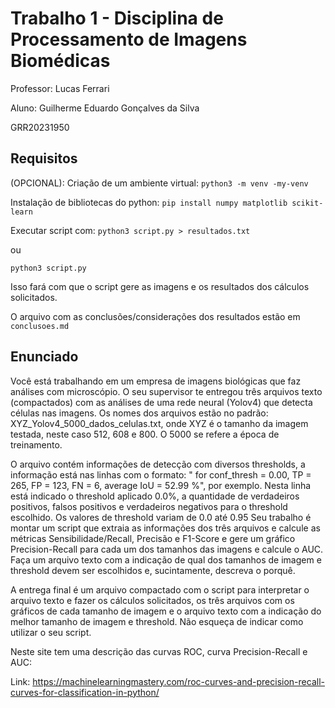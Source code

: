 
# Trabalho 1 - Disciplina de Processamento de Imagens Biomédicas

Professor: Lucas Ferrari

Aluno: Guilherme Eduardo Gonçalves da Silva

GRR20231950

## Requisitos

(OPCIONAL): Criação de um ambiente virtual:
```python3 -m venv -my-venv```

Instalação de bibliotecas do python:
```pip install numpy matplotlib scikit-learn```

Executar script com:
```python3 script.py > resultados.txt``` 

ou 

```python3 script.py```

Isso fará com que o script gere as imagens e os resultados dos cálculos solicitados.

O arquivo com as conclusões/considerações dos resultados estão em ```conclusoes.md```


## Enunciado

Você está trabalhando em um empresa de imagens biológicas que faz análises com microscópio. O seu supervisor te entregou três arquivos texto (compactados) com as análises de uma rede neural (Yolov4) que detecta células nas imagens. Os nomes dos arquivos estão no padrão: XYZ_Yolov4_5000_dados_celulas.txt, onde XYZ é o tamanho da imagem testada, neste caso 512, 608 e 800. O 5000 se refere a época de treinamento.

O arquivo contém informações de detecção com diversos thresholds, a informação está nas linhas com o formato:  " for conf_thresh = 0.00, TP = 265, FP = 123, FN = 6, average IoU = 52.99 %", por exemplo. Nesta linha está indicado o threshold aplicado 0.0%, a quantidade de verdadeiros positivos, falsos positivos e verdadeiros negativos para o threshold escolhido. Os valores de threshold variam de 0.0 até 0.95 Seu trabalho é montar um script que extraia as informações dos três arquivos e calcule as métricas Sensibilidade/Recall, Precisão e F1-Score  e gere um gráfico Precision-Recall para cada um dos tamanhos das imagens e calcule o AUC. Faça um arquivo texto com a indicação de qual dos tamanhos de imagem e threshold devem ser escolhidos e, sucintamente, descreva o porquê. 

A entrega final é um arquivo compactado com o script para interpretar o arquivo texto e fazer os cálculos solicitados, os três arquivos com os gráficos de cada tamanho de imagem e o arquivo texto com a indicação do melhor tamanho de imagem e threshold. Não esqueça de indicar como utilizar o seu script.

Neste site tem uma descrição das curvas ROC, curva Precision-Recall e AUC:

Link: https://machinelearningmastery.com/roc-curves-and-precision-recall-curves-for-classification-in-python/



